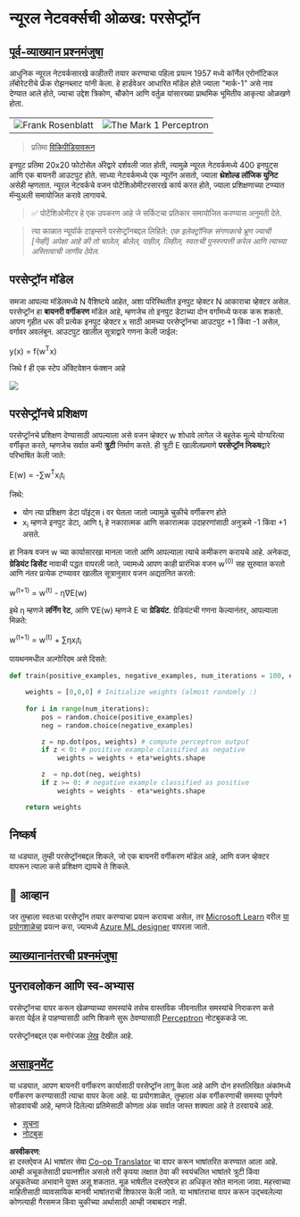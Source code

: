 <!--
CO_OP_TRANSLATOR_METADATA:
{
  "original_hash": "0c37770bba4fff3c71dc00eb261ee61b",
  "translation_date": "2025-08-26T10:37:30+00:00",
  "source_file": "lessons/3-NeuralNetworks/03-Perceptron/README.md",
  "language_code": "mr"
}
-->
# न्यूरल नेटवर्क्सची ओळख: परसेप्ट्रॉन

## [पूर्व-व्याख्यान प्रश्नमंजुषा](https://ff-quizzes.netlify.app/en/ai/quiz/5)

आधुनिक न्यूरल नेटवर्कसारखे काहीतरी तयार करण्याचा पहिला प्रयत्न 1957 मध्ये कॉर्नेल एरोनॉटिकल लॅबोरेटरीचे फ्रँक रोझनब्लाट यांनी केला. हे हार्डवेअर आधारित मॉडेल होते ज्याला "मार्क-1" असे नाव देण्यात आले होते, ज्याचा उद्देश त्रिकोण, चौकोन आणि वर्तुळ यांसारख्या प्राथमिक भूमितीय आकृत्या ओळखणे होता.

|      |      |
|--------------|-----------|
|<img src='images/Rosenblatt-wikipedia.jpg' alt='Frank Rosenblatt'/> | <img src='images/Mark_I_perceptron_wikipedia.jpg' alt='The Mark 1 Perceptron' />|

> प्रतिमा [विकिपीडियावरून](https://en.wikipedia.org/wiki/Perceptron)

इनपुट प्रतिमा 20x20 फोटोसेल अ‍ॅरेद्वारे दर्शवली जात होती, त्यामुळे न्यूरल नेटवर्कमध्ये 400 इनपुट्स आणि एक बायनरी आउटपुट होते. साध्या नेटवर्कमध्ये एक न्यूरॉन असतो, ज्याला **थ्रेशोल्ड लॉजिक युनिट** असेही म्हणतात. न्यूरल नेटवर्कचे वजन पोटेंशिओमीटरसारखे कार्य करत होते, ज्याला प्रशिक्षणाच्या टप्प्यात मॅन्युअली समायोजित करावे लागायचे.

> ✅ पोटेंशिओमीटर हे एक उपकरण आहे जे सर्किटचा प्रतिकार समायोजित करण्यास अनुमती देते.

> त्या काळात न्यूयॉर्क टाइम्सने परसेप्ट्रॉनबद्दल लिहिले: *एक इलेक्ट्रॉनिक संगणकाचे भ्रूण ज्याची [नेव्ही] अपेक्षा आहे की तो चालेल, बोलेल, पाहील, लिहील, स्वतःची पुनरुत्पत्ती करेल आणि त्याच्या अस्तित्वाची जाणीव ठेवेल.*

## परसेप्ट्रॉन मॉडेल

समजा आपल्या मॉडेलमध्ये N वैशिष्ट्ये आहेत, अशा परिस्थितीत इनपुट व्हेक्टर N आकाराचा व्हेक्टर असेल. परसेप्ट्रॉन हा **बायनरी वर्गीकरण** मॉडेल आहे, म्हणजेच तो इनपुट डेटाच्या दोन वर्गांमध्ये फरक करू शकतो. आपण गृहीत धरू की प्रत्येक इनपुट व्हेक्टर x साठी आमच्या परसेप्ट्रॉनचा आउटपुट +1 किंवा -1 असेल, वर्गावर अवलंबून. आउटपुट खालील सूत्राद्वारे गणना केली जाईल:

y(x) = f(w<sup>T</sup>x)

जिथे f ही एक स्टेप अ‍ॅक्टिवेशन फंक्शन आहे

<!-- img src="http://www.sciweavers.org/tex2img.php?eq=f%28x%29%20%3D%20%5Cbegin%7Bcases%7D%0A%20%20%20%20%20%20%20%20%20%2B1%20%26%20x%20%5Cgeq%200%20%5C%5C%0A%20%20%20%20%20%20%20%20%20-1%20%26%20x%20%3C%200%0A%20%20%20%20%20%20%20%5Cend%7Bcases%7D%20%5C%5C%0A&bc=White&fc=Black&im=jpg&fs=12&ff=arev&edit=0" align="center" border="0" alt="f(x) = \begin{cases} +1 & x \geq 0 \\ -1 & x < 0 \end{cases} \\" width="154" height="50" / -->
<img src="images/activation-func.png"/>

## परसेप्ट्रॉनचे प्रशिक्षण

परसेप्ट्रॉनचे प्रशिक्षण देण्यासाठी आपल्याला असे वजन व्हेक्टर w शोधावे लागेल जे बहुतेक मूल्ये योग्यरित्या वर्गीकृत करते, म्हणजेच सर्वात कमी **त्रुटी** निर्माण करते. ही त्रुटी E खालीलप्रमाणे **परसेप्ट्रॉन निकष**द्वारे परिभाषित केली जाते:

E(w) = -∑w<sup>T</sup>x<sub>i</sub>t<sub>i</sub>

जिथे:

* योग त्या प्रशिक्षण डेटा पॉइंट्स i वर घेतला जातो ज्यामुळे चुकीचे वर्गीकरण होते
* x<sub>i</sub> म्हणजे इनपुट डेटा, आणि t<sub>i</sub> हे नकारात्मक आणि सकारात्मक उदाहरणांसाठी अनुक्रमे -1 किंवा +1 असते.

हा निकष वजन w च्या कार्यासारखा मानला जातो आणि आपल्याला त्याचे कमीकरण करायचे आहे. अनेकदा, **ग्रेडियंट डिसेंट** नावाची पद्धत वापरली जाते, ज्यामध्ये आपण काही प्रारंभिक वजन w<sup>(0)</sup> सह सुरुवात करतो आणि नंतर प्रत्येक टप्प्यावर खालील सूत्रानुसार वजन अद्यतनित करतो:

w<sup>(t+1)</sup> = w<sup>(t)</sup> - η∇E(w)

इथे η म्हणजे **लर्निंग रेट**, आणि ∇E(w) म्हणजे E चा **ग्रेडियंट**. ग्रेडियंटची गणना केल्यानंतर, आपल्याला मिळते:

w<sup>(t+1)</sup> = w<sup>(t)</sup> + ∑ηx<sub>i</sub>t<sub>i</sub>

पायथनमधील अल्गोरिदम असे दिसते:

```python
def train(positive_examples, negative_examples, num_iterations = 100, eta = 1):

    weights = [0,0,0] # Initialize weights (almost randomly :)
        
    for i in range(num_iterations):
        pos = random.choice(positive_examples)
        neg = random.choice(negative_examples)

        z = np.dot(pos, weights) # compute perceptron output
        if z < 0: # positive example classified as negative
            weights = weights + eta*weights.shape

        z  = np.dot(neg, weights)
        if z >= 0: # negative example classified as positive
            weights = weights - eta*weights.shape

    return weights
```

## निष्कर्ष

या धड्यात, तुम्ही परसेप्ट्रॉनबद्दल शिकले, जो एक बायनरी वर्गीकरण मॉडेल आहे, आणि वजन व्हेक्टर वापरून त्याला कसे प्रशिक्षण द्यायचे ते शिकले.

## 🚀 आव्हान

जर तुम्हाला स्वतःचा परसेप्ट्रॉन तयार करण्याचा प्रयत्न करायचा असेल, तर [Microsoft Learn](https://docs.microsoft.com/en-us/azure/machine-learning/component-reference/two-class-averaged-perceptron?WT.mc_id=academic-77998-cacaste) वरील [या प्रयोगशाळेचा](https://docs.microsoft.com/en-us/azure/machine-learning/concept-designer?WT.mc_id=academic-77998-cacaste) प्रयत्न करा, ज्यामध्ये [Azure ML designer](https://docs.microsoft.com/en-us/azure/machine-learning/concept-designer?WT.mc_id=academic-77998-cacaste) वापरला जातो.

## [व्याख्यानानंतरची प्रश्नमंजुषा](https://ff-quizzes.netlify.app/en/ai/quiz/6)

## पुनरावलोकन आणि स्व-अभ्यास

परसेप्ट्रॉनचा वापर करून खेळण्याच्या समस्यांचे तसेच वास्तविक जीवनातील समस्यांचे निराकरण कसे करता येईल हे पाहण्यासाठी आणि शिकणे सुरू ठेवण्यासाठी [Perceptron](../../../../../lessons/3-NeuralNetworks/03-Perceptron/Perceptron.ipynb) नोटबुककडे जा.

परसेप्ट्रॉनबद्दल एक मनोरंजक [लेख](https://towardsdatascience.com/what-is-a-perceptron-basics-of-neural-networks-c4cfea20c590) देखील आहे.

## [असाइनमेंट](lab/README.md)

या धड्यात, आपण बायनरी वर्गीकरण कार्यासाठी परसेप्ट्रॉन लागू केला आहे आणि दोन हस्तलिखित अंकांमध्ये वर्गीकरण करण्यासाठी त्याचा वापर केला आहे. या प्रयोगशाळेत, तुम्हाला अंक वर्गीकरणाची समस्या पूर्णपणे सोडवायची आहे, म्हणजे दिलेल्या प्रतिमेसाठी कोणता अंक सर्वात जास्त शक्यता आहे ते ठरवायचे आहे.

* [सूचना](lab/README.md)
* [नोटबुक](../../../../../lessons/3-NeuralNetworks/03-Perceptron/lab/PerceptronMultiClass.ipynb)

**अस्वीकरण**:  
हा दस्तऐवज AI भाषांतर सेवा [Co-op Translator](https://github.com/Azure/co-op-translator) चा वापर करून भाषांतरित करण्यात आला आहे. आम्ही अचूकतेसाठी प्रयत्नशील असलो तरी कृपया लक्षात ठेवा की स्वयंचलित भाषांतरे त्रुटी किंवा अचूकतेच्या अभावाने युक्त असू शकतात. मूळ भाषेतील दस्तऐवज हा अधिकृत स्रोत मानला जावा. महत्त्वाच्या माहितीसाठी व्यावसायिक मानवी भाषांतराची शिफारस केली जाते. या भाषांतराचा वापर करून उद्भवलेल्या कोणत्याही गैरसमज किंवा चुकीच्या अर्थासाठी आम्ही जबाबदार नाही.
